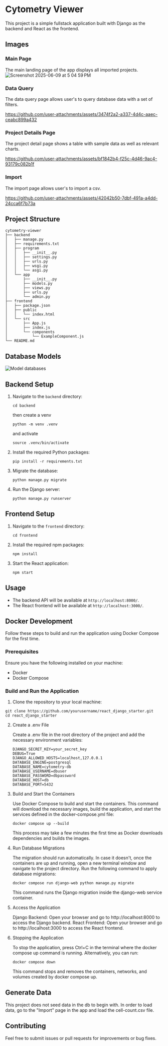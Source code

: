 # Cytometry Viewer

This project is a simple fullstack application built with Django as the backend and React as the frontend.

## Images
### Main Page
The main landing page of the app displays all imported projects.
![Screenshot 2025-06-09 at 5 04 59 PM](https://github.com/user-attachments/assets/b175c029-4100-465a-8b6d-ce3eb79a04cb)

### Data Query
The data query page allows user's to query database data with a set of filters.

https://github.com/user-attachments/assets/3474f2a2-a337-4d4c-aaec-ceabc899a432

### Project Details Page
The project detail page shows a table with sample data as well as relevant charts.

https://github.com/user-attachments/assets/bf1842b4-f25c-4d46-9ac4-93179c082b1f

### Import
The import page allows user's to import a csv.


https://github.com/user-attachments/assets/42042b50-7dbf-491a-a4dd-24cca6f7b73a


## Project Structure

```
cytometry-viewer
├── backend
│   ├── manage.py
│   ├── requirements.txt
│   ├── program
│   │   ├── __init__.py
│   │   ├── settings.py
│   │   ├── urls.py
│   │   ├── wsgi.py
│   │   └── asgi.py
│   └── app
│       ├── __init__.py
│       ├── models.py
│       ├── views.py
│       ├── urls.py
│       └── admin.py
├── frontend
│   ├── package.json
│   ├── public
│   │   └── index.html
│   └── src
│       ├── App.js
│       ├── index.js
│       └── components
│           └── ExampleComponent.js
└── README.md
```

## Database Models
![Model databases](https://github.com/user-attachments/assets/25fa9bd6-ff2c-4d8f-8c52-a48e0cd5497c)


## Backend Setup

1. Navigate to the `backend` directory:
   ```
   cd backend
   ```

   then create a venv
   ```
   python -m venv .venv
   ```
   and activate
   ```
   source .venv/bin/activate
   ```

2. Install the required Python packages:
   ```
   pip install -r requirements.txt
   ```

3. Migrate the database:
   ```
   python manage.py migrate
   ```

3. Run the Django server:
   ```
   python manage.py runserver
   ```

## Frontend Setup

1. Navigate to the `frontend` directory:
   ```
   cd frontend
   ```

2. Install the required npm packages:
   ```
   npm install
   ```

3. Start the React application:
   ```
   npm start
   ```

## Usage

- The backend API will be available at `http://localhost:8000/`.
- The React frontend will be available at `http://localhost:3000/`.

## Docker Development
Follow these steps to build and run the application using Docker Compose for the first time.

### Prerequisites
Ensure you have the following installed on your machine:

- Docker⁠
- Docker Compose⁠

### Build and Run the Application

1. Clone the repository to your local machine:
```
git clone https://github.com/yourusername/react_django_starter.git
cd react_django_starter
```
2. Create a .env File

      Create a .env file in the root directory of the project and add the necessary environment variables:
   ```
   DJANGO_SECRET_KEY=your_secret_key
   DEBUG=True
   DJANGO_ALLOWED_HOSTS=localhost,127.0.0.1
   DATABASE_ENGINE=postgresql
   DATABASE_NAME=cytometry-db
   DATABASE_USERNAME=dbuser
   DATABASE_PASSWORD=dbpassword
   DATABASE_HOST=db
   DATABASE_PORT=5432
   ```

3. Build and Start the Containers

   Use Docker Compose to build and start the containers. This command will download the necessary images, build the application, and start the services defined in the docker-compose.yml file:

   ```
   docker compose up --build
   ```
   This process may take a few minutes the first time as Docker downloads dependencies and builds the images.

4. Run Database Migrations

   The migration should run automatically. In case it doesn't, once the containers are up and running, 
   open a new terminal window and navigate to the project directory. Run the following command to apply database migrations:
   ```
   docker compose run django-web python manage.py migrate
   ```
   This command runs the Django migration inside the django-web service container.

5. Access the Application

   Django Backend: Open your browser and go to http://localhost:8000 to access the Django backend.
   React Frontend: Open your browser and go to http://localhost:3000 to access the React frontend.

6. Stopping the Application

   To stop the application, press Ctrl+C in the terminal where the docker compose up command is running. Alternatively, you can run:
   ```
   docker compose down
   ```
   This command stops and removes the containers, networks, and volumes created by docker compose up.

## Generate Data

This project does not seed data in the db to begin with. In order to load data, go to the "Import" page in the app and load the cell-count.csv file.

## Contributing

Feel free to submit issues or pull requests for improvements or bug fixes.
